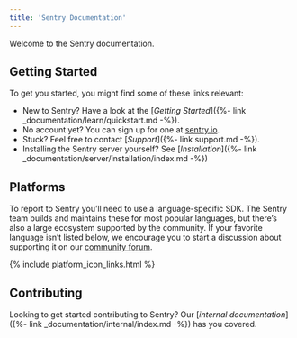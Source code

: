 ```yaml
---
title: 'Sentry Documentation'
---
```


Welcome to the Sentry documentation.

## Getting Started

To get you started, you might find some of these links relevant:

-   New to Sentry? Have a look at the [_Getting Started_]({%- link _documentation/learn/quickstart.md -%}).
-   No account yet? You can sign up for one at [sentry.io](https://sentry.io/signup/).
-   Stuck? Feel free to contact [_Support_]({%- link support.md -%}).
-   Installing the Sentry server yourself? See [_Installation_]({%- link _documentation/server/installation/index.md -%})

## Platforms

To report to Sentry you’ll need to use a language-specific SDK. The Sentry team builds and maintains these for most popular languages, but there’s also a large ecosystem supported by the community. If your favorite language isn’t listed below, we encourage you to start a discussion about supporting it on our [community forum](https://forum.sentry.io).

{% include platform_icon_links.html %}

## Contributing

Looking to get started contributing to Sentry? Our [_internal documentation_]({%- link _documentation/internal/index.md -%}) has you covered.
